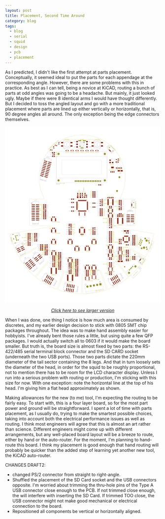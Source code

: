 ```yaml
---
layout: post
title: Placement, Second Time Around
category: blog
tags:
  - blog
  - serial
  - squid
  - design
  - pcb
  - placement
---
```


As I predicted, I didn't like the first attempt at parts placement.  Conceptually, it seemed ideal to put the parts for each appendage at the corresponding angle.  However, there are some problems with this in practice.  As best as I can tell, being a novice at KiCAD, routing a bunch of parts at odd angles was going to be a headache.  But mainly, it just looked ugly.  Maybe if there were 8 identical arms I would have thought differently.  But I decided to toss the angled layout and go with a more traditional placement where parts are lined up either vertically or horizontally, that is, 90 degree angles all around.  The only exception being the edge connectors themselves.

![draft2-pcb-parts-placement](/images/draft2-top.png) 
<i><center><a href="/images/orig/draft2-top.png">Click here to see larger version</a></center></i> 

When I was done, one thing I notice is how much area is consumed by discretes, and my earlier design decision to stick with 0805 SMT chip packages throughout.  The idea was to make hand assembly easier for hobbyists.  I've already bent those rules a little, but using quite a few QFP packages.  I would actually switch all to 0603 if it would make the board smaller.  But truth is, the board size is almost fixed by two parts: the RS-422/485 serial terminal block connector and the SD CARD socket (underneath the two USB ports).  Those two parts dictate the 220mm diameter of the tail sector containing the 8 legs.  And that in turn loosely sets the diameter of the head, in order for the squid to be roughly proportional, not to mention there has to be room for the LCD character display.  Unless I run into a serious problem with routing or production, I'm sticking with this size for now.  With one exception: note the horizontal line at the top of his head.  I'm giving him a flat head approximately as shown.

Making allowances for the new (to me) tool, I'm expecting the routing to be fairly easy.  To start with, this is a four layer board, so for the most part power and ground will be straightforward.  I spent a lot of time with parts placement, as I usually do, trying to make the smartest possible choices, taking into account both the electrical performance issues as well as routing.  I think most engineers will agree that this is almost an art rather than science.  Different engineers might come up with different arrangements, but any well-placed board layout will be a breeze to route, either by hand or the auto-router.  For the moment, I'm planning to hand-route this board.  I think my placement is good enough that hand routing will probably be quicker than the added step of learning yet another new tool, the KiCAD auto-router.  

CHANGES DRAFT2:

* changed PS/2 connector from straight to right-angle.
* Shuffled the placement of the SD Card socket and the USB connectors opposite.  I'm worried about trimming the thru-hole pins of the Type A USB connector close enough to the PCB.  If not trimmed close enough, the will interfere with inserting the SD Card.  If trimmed TOO close, the USB connector might not make good mechanical or electrical connection to the board.
* Repositioned all components be vertical or horizontally aligned.

